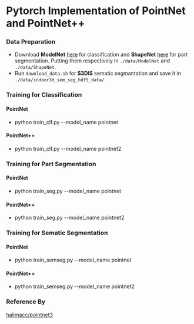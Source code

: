 # Pytorch Implementation of PointNet and PointNet++ 

### Data Preparation
* Download **ModelNet** [here](http://modelnet.cs.princeton.edu/ModelNet40.zip) for classification and **ShapeNet** [here](https://www.shapenet.org/) for part segmentation. Putting them respectively in `./data/ModelNet` and `./data/ShapeNet`.
* Run `download_data.sh` for **S3DIS** sematic segmantation and save it in `./data/indoor3d_sem_seg_hdf5_data/`

### Training for Classification
#### PointNet
* python train_clf.py --model_name pointnet 
#### PointNet++
* python train_clf.py --model_name pointnet2 

### Training for Part Segmentation
#### PointNet
* python train_seg.py --model_name pointnet
#### PointNet++
* python train_seg.py --model_name pointnet2

### Training for Sematic Segmentation
#### PointNet
* python train_semseg.py --model_name pointnet
#### PointNet++
* python train_semseg.py --model_name pointnet2

### Reference By
[halimacc/pointnet3](https://github.com/halimacc/pointnet3)
